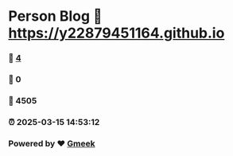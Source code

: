 # Person Blog :link: https://y22879451164.github.io 
### :page_facing_up: [4](https://y22879451164.github.io/tag.html) 
### :speech_balloon: 0 
### :hibiscus: 4505 
### :alarm_clock: 2025-03-15 14:53:12 
### Powered by :heart: [Gmeek](https://github.com/Meekdai/Gmeek)
